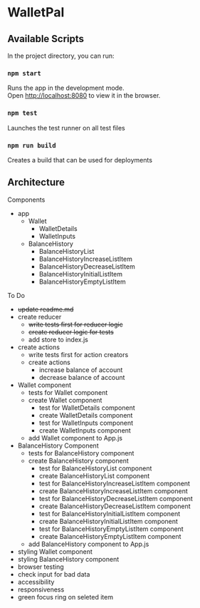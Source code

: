 # WalletPal

## Available Scripts

In the project directory, you can run:

### `npm start`

Runs the app in the development mode.<br />
Open [http://localhost:8080](http://localhost:8080) to view it in the browser.

### `npm test`

Launches the test runner on all test files<br />

### `npm run build`

Creates a build that can be used for deployments<br />

## Architecture

Components
* app
  * Wallet
    * WalletDetails
    * WalletInputs
  * BalanceHistory
    * BalanceHistoryList
    * BalanceHistoryIncreaseListItem
    * BalanceHistoryDecreaseListItem
    * BalanceHistoryInitialListItem
    * BalanceHistoryEmptyListItem

To Do
* ~~update readme.md~~
* create reducer
  * ~~write tests first for reducer logic~~
  * ~~create reducer logic for tests~~
  * add store to index.js
* create actions
  * write tests first for action creators
  * create actions
    *  increase balance of account
    *  decrease balance of account
* Wallet component
  * tests for Wallet component
  * create Wallet component
    *  test for WalletDetails component
    *  create WalletDetails component
    *  test for WalletInputs component
    *  create WalletInputs component
  * add Wallet component to App.js
* BalanceHistory Component
  * tests for BalanceHistory component
  * create BalanceHistory component
    * test for BalanceHistoryList component
    * create BalanceHistoryList component
    * test for BalanceHistoryIncreaseListItem component
    * create BalanceHistoryIncreaseListItem component
    * test for BalanceHistoryDecreaseListItem component
    * create BalanceHistoryDecreaseListItem component
    * test for BalanceHistoryInitialListItem component
    * create BalanceHistoryInitialListItem component
    * test for BalanceHistoryEmptyListItem component
    * create BalanceHistoryEmptyListItem component
  * add BalanceHistory component to App.js
* styling Wallet component
* styling BalanceHistory component
* browser testing
* check input for bad data
* accessibility
* responsiveness
* green focus ring on seleted item